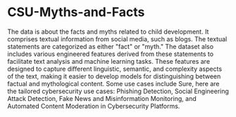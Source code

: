 # CSU-Myths-and-Facts
The data is about the facts and myths related to child development. It comprises textual information from social media, such as blogs. The textual statements are categorized as either "fact" or "myth." The dataset also includes various engineered features derived from these statements to facilitate text analysis and machine learning tasks. These features are designed to capture different linguistic, semantic, and complexity aspects of the text, making it easier to develop models for distinguishing between factual and mythological content. Some use cases include Sure, here are the tailored cybersecurity use cases: Phishing Detection, Social Engineering Attack Detection, Fake News and Misinformation Monitoring, and Automated Content Moderation in Cybersecurity Platforms.
